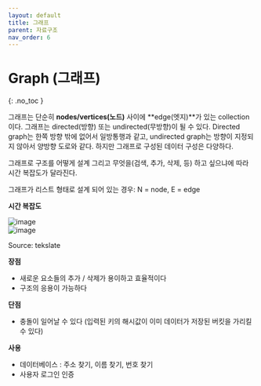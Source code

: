 ```yaml
---
layout: default
title: 그래프
parent: 자료구조
nav_order: 6
---
```


# Graph (그래프)  
{: .no_toc }

그래프는 단순히 **nodes/vertices(노드)** 사이에 **edge(엣지)**가 있는 collection이다. 그래프는 directed(방향) 또는 undirected(무방향)이 될 수 있다. Directed graph는 한쪽 방향 밖에 없어서 일방통행과 같고, undirected graph는 방향이 지정되지 않아서 양방향 도로와 같다. 하지만 그래프로 구성된 데이터 구성은 다양하다.  

그래프로 구조를 어떻게 설계 그리고 무엇을(검색, 추가, 삭제, 등) 하고 싶으냐에 따라 시간 복잡도가 달라진다.  

그래프가 리스트 형태로 설계 되어 있는 경우: N = node, E = edge  

**시간 복잡도**  

![image](https://velog.velcdn.com/images%2Fjha0402%2Fpost%2F6c15078f-ace8-4441-b0e9-6ab10b808690%2Fimage.png)  
![image](https://velog.velcdn.com/images%2Fjha0402%2Fpost%2Fc81001af-5047-40b3-a1a5-a44c7b8fd94b%2Fgraph2.png)  

Source: tekslate  

**장점**  

  - 새로운 요소들의 추가 / 삭제가 용이하고 효율적이다  
  - 구조의 응용이 가능하다  

**단점**  

  - 충돌이 일어날 수 있다 (입력된 키의 해시값이 이미 데이터가 저장된 버킷을 가리킬 수 있다)  

**사용**  

  - 데이터베이스 : 주소 찾기, 이름 찾기, 번호 찾기  
  - 사용자 로그인 인증